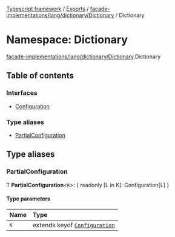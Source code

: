 [Typescript framework](../index.md) / [Exports](../modules.md) / [facade-implementations/lang/dictionary/Dictionary](facade_implementations_lang_dictionary_Dictionary.md) / Dictionary

# Namespace: Dictionary

[facade-implementations/lang/dictionary/Dictionary](facade_implementations_lang_dictionary_Dictionary.md).Dictionary

## Table of contents

### Interfaces

- [Configuration](../interfaces/facade_implementations_lang_dictionary_Dictionary.Dictionary.Configuration.md)

### Type aliases

- [PartialConfiguration](facade_implementations_lang_dictionary_Dictionary.Dictionary.md#partialconfiguration)

## Type aliases

### PartialConfiguration

Ƭ **PartialConfiguration**<`K`\>: { readonly [L in K]: Configuration[L] }

#### Type parameters

| Name | Type |
| :------ | :------ |
| `K` | extends keyof [`Configuration`](../interfaces/facade_implementations_lang_dictionary_Dictionary.Dictionary.Configuration.md) |
